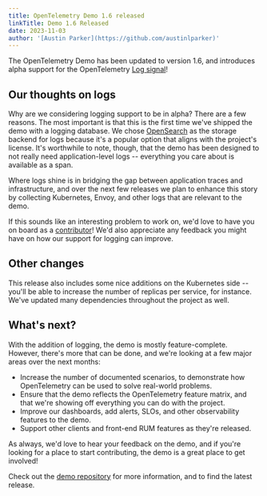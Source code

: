```yaml
---
title: OpenTelemetry Demo 1.6 released
linkTitle: Demo 1.6 Released
date: 2023-11-03
author: '[Austin Parker](https://github.com/austinlparker)'
---
```


The OpenTelemetry Demo has been updated to version 1.6, and introduces alpha
support for the OpenTelemetry [Log signal](/docs/concepts/signals/logs/)!

## Our thoughts on logs

Why are we considering logging support to be in alpha? There are a few reasons.
The most important is that this is the first time we've shipped the demo with a
logging database. We chose [OpenSearch](https://opensearch.org/) as the storage
backend for logs because it's a popular option that aligns with the project's
license. It's worthwhile to note, though, that the demo has been designed to not
really need application-level logs -- everything you care about is available as
a span.

Where logs shine is in bridging the gap between application traces and
infrastructure, and over the next few releases we plan to enhance this story by
collecting Kubernetes, Envoy, and other logs that are relevant to the demo.

If this sounds like an interesting problem to work on, we'd love to have you on
board as a
[contributor](https://github.com/open-telemetry/opentelemetry-demo/blob/main/CONTRIBUTING.md)!
We'd also appreciate any feedback you might have on how our support for logging
can improve.

## Other changes

This release also includes some nice additions on the Kubernetes side -- you'll
be able to increase the number of replicas per service, for instance. We've
updated many dependencies throughout the project as well.

## What's next?

With the addition of logging, the demo is mostly feature-complete. However,
there's more that can be done, and we're looking at a few major areas over the
next months:

- Increase the number of documented scenarios, to demonstrate how OpenTelemetry
  can be used to solve real-world problems.
- Ensure that the demo reflects the OpenTelemetry feature matrix, and that we're
  showing off everything you can do with the project.
- Improve our dashboards, add alerts, SLOs, and other observability features to
  the demo.
- Support other clients and front-end RUM features as they're released.

As always, we'd love to hear your feedback on the demo, and if you're looking
for a place to start contributing, the demo is a great place to get involved!

Check out the
[demo repository](https://github.com/open-telemetry/opentelemetry-demo) for more
information, and to find the latest release.
